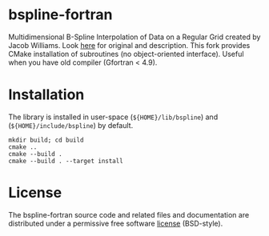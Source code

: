 bspline-fortran
============

Multidimensional B-Spline Interpolation of Data on a Regular Grid created by Jacob Williams. Look [here](https://github.com/jacobwilliams/bspline-fortran) for original and description. This fork provides CMake installation of subroutines (no object-oriented interface). Useful when you have old compiler (Gfortran < 4.9).

# Installation

The library is installed in user-space (`${HOME}/lib/bspline`) and (`${HOME}/include/bspline`) by default.

```
mkdir build; cd build
cmake ..
cmake --build .
cmake --build . --target install
```

# License

The bspline-fortran source code and related files and documentation are distributed under a permissive free software [license](https://github.com/jacobwilliams/bspline-fortran/blob/master/LICENSE) (BSD-style).
